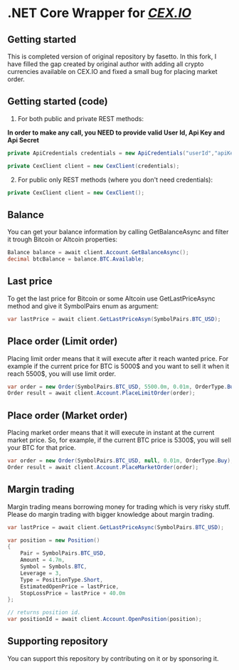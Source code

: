 # .NET Core Wrapper for *[CEX.IO](https://cex.io/)*

## Getting started

This is completed version of original repository by fasetto.
In this fork, I have filled the gap created by original author with adding all crypto currencies available on CEX.IO and fixed a small bug for placing market order.

## Getting started (code)

1) For both public and private REST methods:

**In order to make any call, you NEED to provide valid User Id, Api Key and Api Secret**

```csharp
private ApiCredentials credentials = new ApiCredentials("userId","apiKey","apiSecret");

private CexClient client = new CexClient(credentials);
```

2) For public only REST methods (where you don't need credentials):

```csharp
private CexClient client = new CexClient();
```

## Balance

You can get your balance information by calling GetBalanceAsync and filter it trough Bitcoin or Altcoin properties:

```csharp
Balance balance = await client.Account.GetBalanceAsync();
decimal btcBalance = balance.BTC.Available;
```

## Last price

To get the last price for Bitcoin or some Altcoin use GetLastPriceAsync method and give it SymbolPairs enum as argument:

```csharp
var lastPrice = await client.GetLastPriceAsyn(SymbolPairs.BTC_USD);
```

## Place order (Limit order)

Placing limit order means that it will execute after it reach wanted price. For example if the current price for BTC is 5000$ and you want to sell it when it reach 5500$, you will use limit order.

```csharp
var order = new Order(SymbolPairs.BTC_USD, 5500.0m, 0.01m, OrderType.Buy);
Order result = await client.Account.PlaceLimitOrder(order);
```

## Place order (Market order)

Placing market order means that it will execute in instant at the current market price. So, for example, if the current BTC price is 5300$, you will sell your BTC for that price.

```csharp
var order = new Order(SymbolPairs.BTC_USD, null, 0.01m, OrderType.Buy);
Order result = await client.Account.PlaceMarketOrder(order);
```

## Margin trading

Margin trading means borrowing money for trading which is very risky stuff. Please do margin trading with bigger knowledge about margin trading.

```csharp
var lastPrice = await client.GetLastPriceAsync(SymbolPairs.BTC_USD);

var position = new Position()
{
    Pair = SymbolPairs.BTC_USD,
    Amount = 4.7m,
    Symbol = Symbols.BTC,
    Leverage = 3,
    Type = PositionType.Short,
    EstimatedOpenPrice = lastPrice,
    StopLossPrice = lastPrice + 40.0m
};

// returns position id.
var positionId = await client.Account.OpenPosition(position);
```

## Supporting repository 

You can support this repository by contributing on it or by sponsoring it.
